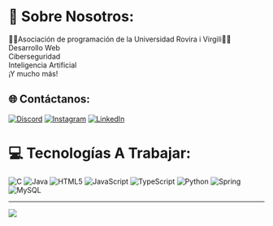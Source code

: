 # 💫 Sobre Nosotros:
👨‍💻Asociación de programación de la Universidad Rovira i Virgili👩‍💻<br>Desarrollo Web<br>Ciberseguridad<br>Inteligencia Artificial<br>¡Y mucho más!


## 🌐 Contáctanos:
[![Discord](https://img.shields.io/badge/Discord-%237289DA.svg?logo=discord&logoColor=white)](https://discord.com/invite/bGajFXs7) [![Instagram](https://img.shields.io/badge/Instagram-%23E4405F.svg?logo=Instagram&logoColor=white)](https://www.instagram.com/code_urv/) [![LinkedIn](https://img.shields.io/badge/LinkedIn-%230077B5.svg?logo=linkedin&logoColor=white)](https://www.linkedin.com/in/codeurv/) 

# 💻 Tecnologías A Trabajar:
![C](https://img.shields.io/badge/c-%2300599C.svg?style=for-the-badge&logo=c&logoColor=white) ![Java](https://img.shields.io/badge/java-%23ED8B00.svg?style=for-the-badge&logo=openjdk&logoColor=white) ![HTML5](https://img.shields.io/badge/html5-%23E34F26.svg?style=for-the-badge&logo=html5&logoColor=white) ![JavaScript](https://img.shields.io/badge/javascript-%23323330.svg?style=for-the-badge&logo=javascript&logoColor=%23F7DF1E) ![TypeScript](https://img.shields.io/badge/typescript-%23007ACC.svg?style=for-the-badge&logo=typescript&logoColor=white) ![Python](https://img.shields.io/badge/python-3670A0?style=for-the-badge&logo=python&logoColor=ffdd54) ![Spring](https://img.shields.io/badge/spring-%236DB33F.svg?style=for-the-badge&logo=spring&logoColor=white) ![MySQL](https://img.shields.io/badge/mysql-4479A1.svg?style=for-the-badge&logo=mysql&logoColor=white)
<!--# 📊 GitHub Stats:
![](https://github-readme-stats.vercel.app/api?username=CodeURV&theme=dark&hide_border=false&include_all_commits=false&count_private=false)<br/>
![](https://github-readme-streak-stats.herokuapp.com/?user=CodeURV&theme=dark&hide_border=false)<br/>
![](https://github-readme-stats.vercel.app/api/top-langs/?username=CodeURV&theme=dark&hide_border=false&include_all_commits=false&count_private=false&layout=compact)-->

---
[![](https://visitcount.itsvg.in/api?id=CodeURV&icon=0&color=0)](https://visitcount.itsvg.in)

<!-- Proudly created with GPRM ( https://gprm.itsvg.in ) -->
